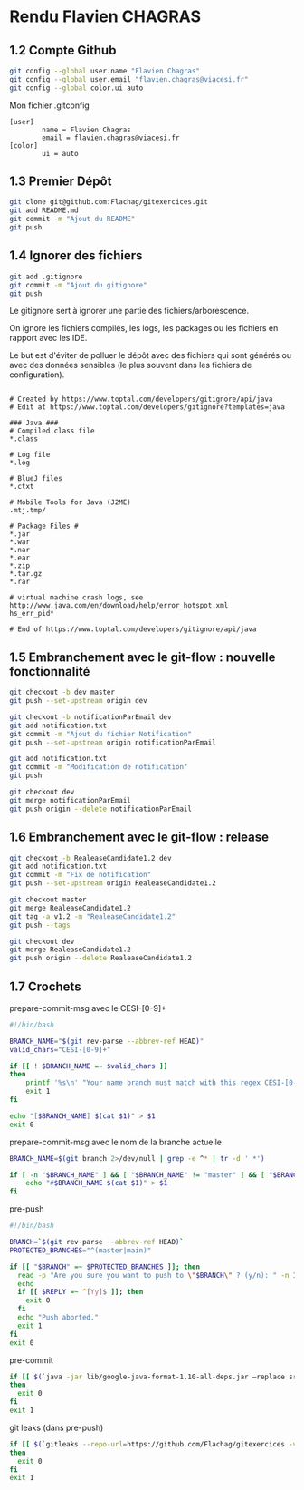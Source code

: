 # Rendu Flavien CHAGRAS

## 1.2 Compte Github
```bash
git config --global user.name "Flavien Chagras"
git config --global user.email "flavien.chagras@viacesi.fr"
git config --global color.ui auto
```
Mon fichier .gitconfig
```
[user]
        name = Flavien Chagras
        email = flavien.chagras@viacesi.fr
[color]
        ui = auto
```

## 1.3 Premier Dépôt
```bash
git clone git@github.com:Flachag/gitexercices.git
git add README.md
git commit -m "Ajout du README"
git push
```

## 1.4 Ignorer des fichiers
```bash
git add .gitignore
git commit -m "Ajout du gitignore"
git push
```

Le gitignore sert à ignorer une partie des fichiers/arborescence.

On ignore les fichiers compilés, les logs, les packages ou les fichiers en rapport avec les IDE.

Le but est d'éviter de polluer le dépôt avec des fichiers qui sont générés ou avec des données sensibles (le plus souvent dans les fichiers de configuration).
```gitignore

# Created by https://www.toptal.com/developers/gitignore/api/java
# Edit at https://www.toptal.com/developers/gitignore?templates=java

### Java ###
# Compiled class file
*.class

# Log file
*.log

# BlueJ files
*.ctxt

# Mobile Tools for Java (J2ME)
.mtj.tmp/

# Package Files #
*.jar
*.war
*.nar
*.ear
*.zip
*.tar.gz
*.rar

# virtual machine crash logs, see http://www.java.com/en/download/help/error_hotspot.xml
hs_err_pid*

# End of https://www.toptal.com/developers/gitignore/api/java
```

## 1.5 Embranchement avec le git-flow : nouvelle fonctionnalité
```bash
git checkout -b dev master
git push --set-upstream origin dev

git checkout -b notificationParEmail dev
git add notification.txt
git commit -m "Ajout du fichier Notification"
git push --set-upstream origin notificationParEmail

git add notification.txt
git commit -m "Modification de notification"
git push

git checkout dev
git merge notificationParEmail
git push origin --delete notificationParEmail
```

## 1.6 Embranchement avec le git-flow : release
```bash
git checkout -b RealeaseCandidate1.2 dev
git add notification.txt
git commit -m "Fix de notification"
git push --set-upstream origin RealeaseCandidate1.2

git checkout master
git merge RealeaseCandidate1.2
git tag -a v1.2 -m "RealeaseCandidate1.2"
git push --tags

git checkout dev
git merge RealeaseCandidate1.2
git push origin --delete RealeaseCandidate1.2
```

## 1.7 Crochets
prepare-commit-msg avec le CESI-[0-9]+
```bash
#!/bin/bash

BRANCH_NAME="$(git rev-parse --abbrev-ref HEAD)"
valid_chars="CESI-[0-9]+"

if [[ ! $BRANCH_NAME =~ $valid_chars ]]
then
    printf '%s\n' "Your name branch must match with this regex CESI-[0-9]+"
    exit 1
fi

echo "[$BRANCH_NAME] $(cat $1)" > $1
exit 0
```

prepare-commit-msg avec le nom de la branche actuelle
```bash
BRANCH_NAME=$(git branch 2>/dev/null | grep -e ^* | tr -d ' *')

if [ -n "$BRANCH_NAME" ] && [ "$BRANCH_NAME" != "master" ] && [ "$BRANCH_NAME" != "(nobranch)" ]; then
    echo "#$BRANCH_NAME $(cat $1)" > $1
fi
```

pre-push
```bash
#!/bin/bash

BRANCH=`$(git rev-parse --abbrev-ref HEAD)`
PROTECTED_BRANCHES="^(master|main)"

if [[ "$BRANCH" =~ $PROTECTED_BRANCHES ]]; then
  read -p "Are you sure you want to push to \"$BRANCH\" ? (y/n): " -n 1 -r < /dev/tty
  echo
  if [[ $REPLY =~ ^[Yy]$ ]]; then
    exit 0
  fi
  echo "Push aborted."
  exit 1
fi
exit 0
```

pre-commit
```bash
if [[ $(`java -jar lib/google-java-format-1.10-all-deps.jar –replace src/*.java`) && $(`java -jar lib/spotbugs-4.3.0/lib/spotbugs.jar -textui src/*.class`) ]]
then
  exit 0
fi
exit 1
```

git leaks (dans pre-push)
```bash
if [[ $(`gitleaks --repo-url=https://github.com/Flachag/gitexercices -v`) ]]
then
  exit 0
fi
exit 1
```
